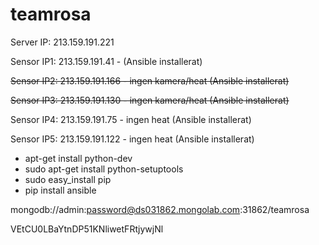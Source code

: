 # teamrosa

Server IP: 213.159.191.221

Sensor IP1: 213.159.191.41 - (Ansible installerat)

~~Sensor IP2: 213.159.191.166 - ingen kamera/heat (Ansible installerat)~~

~~Sensor IP3: 213.159.191.130 - ingen kamera/heat (Ansible installerat)~~

Sensor IP4: 213.159.191.75 - ingen heat (Ansible installerat)

Sensor IP5: 213.159.191.122 - ingen heat (Ansible installerat)




- apt-get install python-dev
- sudo apt-get install python-setuptools
- sudo easy_install pip
- pip install ansible



mongodb://admin:password@ds031862.mongolab.com:31862/teamrosa

VEtCU0LBaYtnDP51KNliwetFRtjywjNl
